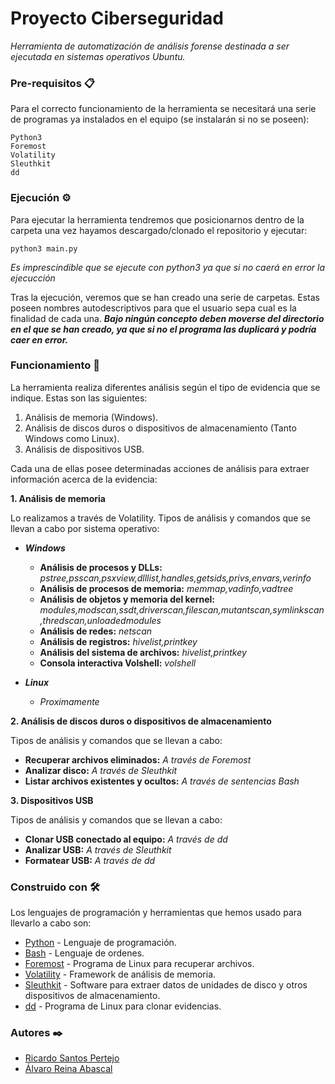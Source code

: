 # Proyecto Ciberseguridad
_Herramienta de automatización de análisis forense destinada a ser ejecutada en sistemas operativos Ubuntu._

### Pre-requisitos 📋
Para el correcto funcionamiento de la herramienta se necesitará una serie de programas ya instalados en el equipo (se instalarán si no se poseen):

```
Python3
Foremost
Volatility
Sleuthkit
dd
```

### Ejecución ⚙️
Para ejecutar la herramienta tendremos que posicionarnos dentro de la carpeta una vez hayamos descargado/clonado el repositorio y ejecutar:

```
python3 main.py
```
_Es imprescindible que se ejecute con python3 ya que si no caerá en error la ejecucción_

Tras la ejecución, veremos que se han creado una serie de carpetas. Estas poseen nombres autodescriptivos para que el usuario sepa cual es la finalidad de cada una. **_Bajo ningún concepto deben moverse del directorio en el que se han creado, ya que si no el programa las duplicará y podría caer en error._**

### Funcionamiento :mag_right:
La herramienta realiza diferentes análisis según el tipo de evidencia que se indique. Estas son las siguientes:

1. Análisis de memoria (Windows).
2. Análisis de discos duros o dispositivos de almacenamiento (Tanto Windows como Linux).
3. Análisis de dispositivos USB.

Cada una de ellas posee determinadas acciones de análisis para extraer información acerca de la evidencia:

**1. Análisis de memoria**

Lo realizamos a través de Volatility. Tipos de análisis y comandos que se llevan a cabo por sistema operativo:
* **_Windows_**
    * **Análisis de procesos y DLLs:** _pstree,psscan,psxview,dlllist,handles,getsids,privs,envars,verinfo_
    * **Análisis de procesos de memoria:** _memmap,vadinfo,vadtree_
    * **Análisis de objetos y memoria del kernel:** _modules,modscan,ssdt,driverscan,filescan,mutantscan,symlinkscan,thredscan,unloadedmodules_
    * **Análisis de redes:** _netscan_
    * **Análisis de registros:** _hivelist,printkey_
    * **Análisis del sistema de archivos:** _hivelist,printkey_
    * **Consola interactiva Volshell:** _volshell_

* **_Linux_**
    - _Proximamente_

**2. Análisis de discos duros o dispositivos de almacenamiento**

Tipos de análisis y comandos que se llevan a cabo:
* **Recuperar archivos eliminados:** _A través de Foremost_
* **Analizar disco:** _A través de Sleuthkit_
* **Listar archivos existentes y ocultos:** _A través de sentencias Bash_

**3. Dispositivos USB**

Tipos de análisis y comandos que se llevan a cabo:
* **Clonar USB conectado al equipo:** _A través de dd_
* **Analizar USB:** _A través de Sleuthkit_
* **Formatear USB:** _A través de dd_

### Construido con 🛠️
Los lenguajes de programación y herramientas que hemos usado para llevarlo a cabo son:
* [Python](https://es.python.org/) - Lenguaje de programación.
* [Bash](https://es.wikipedia.org/wiki/Bash) - Lenguaje de ordenes.
* [Foremost](https://github.com/jonstewart/foremost) - Programa de Linux para recuperar archivos.
* [Volatility](https://github.com/volatilityfoundation/volatility) - Framework de análisis de memoria.
* [Sleuthkit](https://www.sleuthkit.org/) - Software para extraer datos de unidades de disco y otros dispositivos de almacenamiento.
* [dd](https://es.wikipedia.org/wiki/Dd_(Unix)) - Programa de Linux para clonar evidencias.

### Autores ✒️
* <a href="https://github.com/ElPertejo"> Ricardo Santos Pertejo </a><br>
* <a href="https://github.com/AlphaQueens">Álvaro Reina Abascal</a><br>
